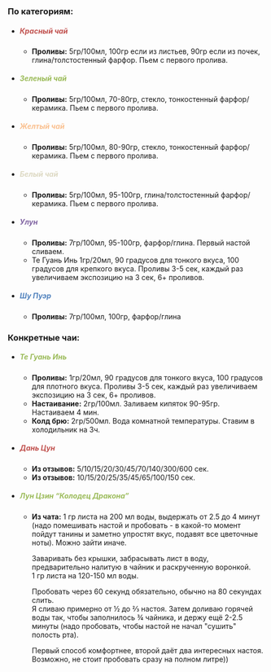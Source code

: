 ### **По категориям:**

  

- ##### **<font color="#c0504d">Красный чай</font>**
	- **Проливы:** 5гр/100мл, 100гр если из листьев, 90гр если из почек, глина/толстостенный фарфор. Пьем с первого пролива.
- ##### **<font color="#9bbb59">Зеленый чай</font>**
    - **Проливы:** 5гр/100мл, 70-80гр, стекло, тонкостенный фарфор/керамика. Пьем с первого пролива.
- ##### **<font color="#fac08f">Желтый чай</font>**
    - **Проливы:** 5гр/100мл, 80-90гр, стекло, тонкостенный фарфор/керамика. Пьем с первого пролива.
- ##### **<font color="#ddd9c3">Белый чай</font>**
    - **Проливы:** 5гр/100мл, 95-100гр, глина/толстостенный фарфор/керамика. Пьем с первого пролива.
- ##### **<font color="#8064a2">Улун</font>**
    - **Проливы:** 7гр/100мл, 95-100гр, фарфор/глина. Первый настой сливаем.
    - Те Гуань Инь 1гр/20мл, 90 градусов для тонкого вкуса, 100 градусов для крепкого вкуса. Проливы 3-5 сек, каждый раз увеличиваем экспозицию на 3 сек, 6+ проливов.
- ##### **<font color="#4f81bd">Шу Пуэр</font>**
    - **Проливы:** 7гр/100мл, 100гр, фарфор/глина

### **Конкретные чаи:**

  

- ##### **<font color="#9bbb59">Те Гуань Инь</font>**
    - **Проливы:** 1гр/20мл, 90 градусов для тонкого вкуса, 100 градусов для плотного вкуса. Проливы 3-5 сек, каждый раз увеличиваем экспозицию на 3 сек, 6+ проливов.
    - **Настаивание:** 2гр/100мл. Заливаем кипяток 90-95гр. Настаиваем 4 мин.
    - **Колд брю:** 2гр/500мл. Вода комнатной температуры. Ставим в холодильник на 3ч.
- ##### **<font color="#c0504d">Дань Цун</font>**
    - **Из отзывов:** 5/10/15/20/30/45/70/140/300/600 сек.
    - **Из отзывов:** 10/15/20/25/35/45/65/100/150 сек.
- ##### **<font color="#9bbb59">Лун Цзин “Колодец Дракона”</font>**
    - **Из чата:**
	    1 гр листа на 200 мл воды, выдержать от 2.5 до 4 минут (надо помешивать настой и пробовать - в какой-то момент пойдут танины и заметно упростят вкус, подавят все цветочные ноты).
	    Можно зайти иначе.  
	    
	    Заваривать без крышки, забрасывать лист в воду, предварительно налитую в чайник и раскрученную воронкой.  
	    1 гр листа на 120-150 мл воды.  
	    
	    Пробовать через 60 секунд обязательно, обычно на 80 секундах слить.  
	    Я сливаю примерно от ½ до ⅔ настоя. Затем доливаю горячей воды так, чтобы заполнилось ¾ чайника, и держу ещё 2-2.5 минуты (надо пробовать, чтобы настой не начал "сушить" полость рта). 
	     
	    Первый способ комфортнее, второй даёт два интересных настоя.  
	    Возможно, не стоит пробовать сразу на полном литре))